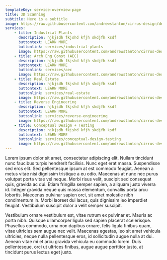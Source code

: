 ```yaml
---
templateKey: service-overview-page
title: 3D Scanning
subtitle: Here is a subtitle
image: https://raw.githubusercontent.com/andrewstanton/cirrus-design/develop/static/img/3d-scanning-floor-ceiling.jpg
services:
    - title: Industrial Plants
      description: hjkjsdh fkjshd kfjh skdjfh ksdf 
      buttontext: LEARN MORE
      buttonlink: services/industrial-plants
      image: https://raw.githubusercontent.com/andrewstanton/cirrus-design/develop/static/img/3d-scanning-floor-ceiling.jpg
    - title: Arch Eng Const (AEC)
      description: hjkjsdh fkjshd kfjh skdjfh ksdf 
      buttontext: LEARN MORE
      buttonlink: services/aec 
      image: https://raw.githubusercontent.com/andrewstanton/cirrus-design/develop/static/img/3d-scanning-floor-ceiling.jpg
    - title: Real Estate
      description: hjkjsdh fkjshd kfjh skdjfh ksdf 
      buttontext: LEARN MORE
      buttonlink: services/real-estate
      image: https://raw.githubusercontent.com/andrewstanton/cirrus-design/develop/static/img/3d-scanning-floor-ceiling.jpg
    - title: Reverse Engineering
      description: hjkjsdh fkjshd kfjh skdjfh ksdf 
      buttontext: LEARN MORE
      buttonlink: services/reverse-engineering
      image: https://raw.githubusercontent.com/andrewstanton/cirrus-design/develop/static/img/3d-scanning-floor-ceiling.jpg
    - title: Conceptual Design + Testing
      description: hjkjsdh fkjshd kfjh skdjfh ksdf 
      buttontext: LEARN MORE
      buttonlink: services/conceptual-design-testing
      image: https://raw.githubusercontent.com/andrewstanton/cirrus-design/develop/static/img/3d-scanning-floor-ceiling.jpg
---
```

Lorem ipsum dolor sit amet, consectetur adipiscing elit. Nullam tincidunt nunc faucibus turpis hendrerit facilisis. Nunc eget erat massa. Suspendisse sed eros elit. Sed pellentesque ipsum at est commodo feugiat. Aenean a metus vitae nisi dignissim tristique a eu odio. Maecenas at nunc nec purus volutpat porta vitae vel neque. Morbi risus velit, suscipit sed consequat quis, gravida ac dui. Etiam fringilla semper sapien, a aliquam justo viverra id. Integer gravida neque quis massa elementum, convallis porta arcu lobortis. Maecenas pulvinar sapien orci, sit amet molestie nibh condimentum in. Morbi laoreet dui lacus, quis dignissim leo imperdiet feugiat. Vestibulum suscipit dolor a velit semper suscipit.

Vestibulum ornare vestibulum est, vitae rutrum ex pulvinar et. Mauris ac porta nibh. Quisque ullamcorper ligula sed sapien placerat scelerisque. Phasellus commodo, urna non dapibus ornare, felis ligula finibus quam, vitae ultricies sem augue nec velit. Maecenas egestas, leo sit amet vehicula ultricies, neque nulla pellentesque eros, id sollicitudin augue nulla at dui. Aenean vitae mi et arcu gravida vehicula eu commodo lorem. Duis pellentesque, orci ut ultrices finibus, augue augue porttitor justo, at tincidunt purus lectus eget justo.